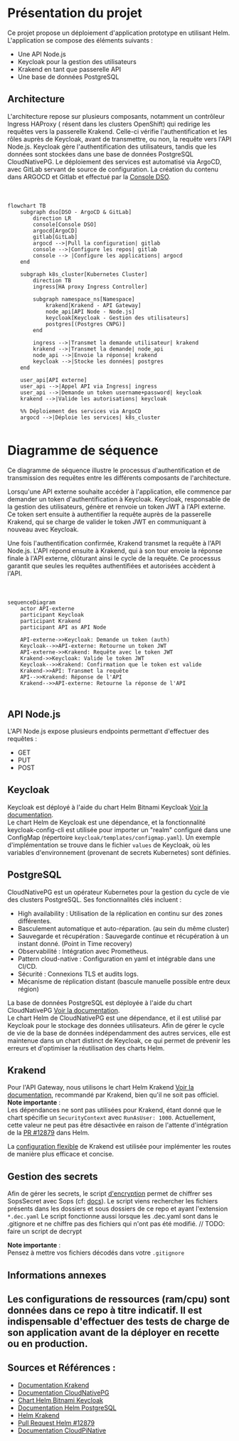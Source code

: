 # Présentation du projet

Ce projet propose un déploiement d'application prototype en utilisant Helm. L'application se compose des éléments suivants :
- Une API Node.js
- Keycloak pour la gestion des utilisateurs
- Krakend en tant que passerelle API
- Une base de données PostgreSQL

## Architecture

L'architecture repose sur plusieurs composants, notamment un contrôleur Ingress HAProxy ( résent dans les clusters OpenShift) qui redirige les requêtes vers la passerelle Krakend. Celle-ci vérifie l'authentification et les rôles auprès de Keycloak, avant de transmettre, ou non, la requête vers l'API Node.js. Keycloak gère l'authentification des utilisateurs, tandis que les données sont stockées dans une base de données PostgreSQL CloudNativePG. Le déploiement des services est automatisé via ArgoCD, avec GitLab servant de source de configuration.
La création du contenu dans ARGOCD et Gitlab et effectué par la [Console DSO](https://console.apps.dso.numerique-interieur.com/).

<div style="margin-top: 50px;">


```mermaid
flowchart TB
    subgraph dso[DSO - ArgoCD & GitLab]
        direction LR
        console[Console DSO]
        argocd[ArgoCD]
        gitlab[GitLab]
        argocd -->|Pull la configuration| gitlab
        console -->|Configure les repos| gitlab
        console --> |Configure les applications| argocd
    end

    subgraph k8s_cluster[Kubernetes Cluster]
        direction TB
        ingress[HA proxy Ingress Controller]
        
        subgraph namespace_ns[Namespace]
            krakend[Krakend - API Gateway]
            node_api[API Node - Node.js]
            keycloak[Keycloak - Gestion des utilisateurs]
            postgres[(Postgres CNPG)]
        end
        
        ingress -->|Transmet la demande utilisateur| krakend
        krakend -->|Transmet la demande| node_api 
        node_api -->|Envoie la réponse| krakend
        keycloak -->|Stocke les données| postgres
    end

    user_api[API externe]
    user_api -->|Appel API via Ingress| ingress
    user_api -->|Demande un token username+password| keycloak
    krakend -->|Valide les autorisations| keycloak

    %% Déploiement des services via ArgoCD
    argocd -->|Déploie les services| k8s_cluster
```
<div style="margin-top: 50px;">

# Diagramme de séquence 
Ce diagramme de séquence illustre le processus d'authentification et de transmission des requêtes entre les différents composants de l'architecture.

Lorsqu'une API externe souhaite accéder à l'application, elle commence par demander un token d'authentification à Keycloak. Keycloak, responsable de la gestion des utilisateurs, génère et renvoie un token JWT à l'API externe. Ce token sert ensuite à authentifier la requête auprès de la passerelle Krakend, qui se charge de valider le token JWT en communiquant à nouveau avec Keycloak.

Une fois l'authentification confirmée, Krakend transmet la requête à l'API Node.js. L'API répond ensuite à Krakend, qui à son tour envoie la réponse finale à l'API externe, clôturant ainsi le cycle de la requête. Ce processus garantit que seules les requêtes authentifiées et autorisées accèdent à l'API.

<div style="margin-top: 50px;">

```mermaid
sequenceDiagram
    actor API-externe
    participant Keycloak
    participant Krakend
    participant API as API Node

    API-externe->>Keycloak: Demande un token (auth)
    Keycloak-->>API-externe: Retourne un token JWT
    API-externe->>Krakend: Requête avec le token JWT
    Krakend->>Keycloak: Valide le token JWT
    Keycloak-->>Krakend: Confirmation que le token est valide
    Krakend->>API: Transmet la requête
    API-->>Krakend: Réponse de l'API
    Krakend-->>API-externe: Retourne la réponse de l'API
```
<div style="margin-top: 50px;">

## API Node.js
L'API Node.js expose plusieurs endpoints permettant d'effectuer des requêtes :
- GET
- PUT
- POST

## Keycloak
Keycloak est déployé à l'aide du chart Helm Bitnami Keycloak [Voir la documentation](https://github.com/bitnami/charts/tree/main/bitnami/keycloak).\
Le chart Helm de Keycloak est une dépendance, et la fonctionnalité keycloak-config-cli est utilisée pour importer un "realm" configuré dans une ConfigMap (répertoire `keycloak/templates/configmap.yaml`). Un exemple d'implémentation se trouve dans le fichier `values` de Keycloak, où les variables d'environnement (provenant de secrets Kubernetes) sont définies.

## PostgreSQL
CloudNativePG est un opérateur Kubernetes pour la gestion du cycle de vie des clusters PostgreSQL. Ses fonctionnalités clés incluent :

- High availability : Utilisation de la réplication en continu sur des zones différentes.
- Basculement automatique et auto-réparation. (au sein du même cluster)
- Sauvegarde et récupération : Sauvegarde continue et récupération à un instant donné. (Point in Time recovery)
- Observabilité : Intégration avec Prometheus.
- Pattern cloud-native : Configuration en yaml et intégrable dans une CI/CD.
- Sécurité : Connexions TLS et audits logs.
- Mécanisme de réplication distant (bascule manuelle possible entre deux région)
  
La base de données PostgreSQL est déployée à l'aide du chart CloudNativePG [Voir la documentation](https://github.com/cloudnative-pg/charts/tree/main/charts/cluster).\
Le chart Helm de CloudNativePG est une dépendance, et il est utilisé par Keycloak pour le stockage des données utilisateurs. Afin de gérer le cycle de vie de la base de données indépendamment des autres services, elle est maintenue dans un chart distinct de Keycloak, ce qui permet de prévenir les erreurs et d'optimiser la réutilisation des charts Helm.

## Krakend
Pour l'API Gateway, nous utilisons le chart Helm Krakend [Voir la documentation](https://github.com/equinixmetal-helm/krakend/tree/main/), recommandé par Krakend, bien qu'il ne soit pas officiel.\
**Note importante** : \
Les dépendances ne sont pas utilisées pour Krakend, étant donné que le chart spécifie un `SecurityContext` avec `RunAsUser: 1000`. Actuellement, cette valeur ne peut pas être désactivée en raison de l'attente d'intégration de la [PR #12879](https://github.com/helm/helm/pull/12879/) dans Helm.

La [configuration flexible](https://www.krakend.io/docs/configuration/flexible-config/) de Krakend est utilisée pour implémenter les routes de manière plus efficace et concise.

## Gestion des secrets
Afin de gérer les secrets, le script [d'encryption](./encrypt.sh) permet de chiffrer ses SopsSecret avec Sops (cf: [docs](https://cloud-pi-native.fr/guide/secrets-management)).
Le script viens rechercher les fichiers présents dans les dossiers et sous dossiers de ce repo et ayant l'extension `*.dec.yaml`
Le script fonctionne aussi lorsque les .dec.yaml sont dans le .gitignore et ne chiffre pas des fichiers qui n'ont pas été modifié.
// TODO: faire un script de decrypt 

**Note importante** : \
Pensez à mettre vos fichiers décodés dans votre `.gitignore`

## Informations annexes
Les configurations de ressources (ram/cpu) sont données dans ce repo à titre indicatif. Il est **indispensable** d'effectuer des tests de charge de son application avant de la déployer en recette ou en production.
---

## Sources et Références :
- [Documentation Krakend](https://www.krakend.io/docs/overview/)
- [Documentation CloudNativePG](https://github.com/cloudnative-pg/charts/tree/main/charts/cluster/)
- [Chart Helm Bitnami Keycloak](https://github.com/bitnami/charts/tree/main/bitnami/keycloak/)
- [Documentation Helm PostgreSQL](https://cloudnative-pg.io/documentation/1.24/)
- [Helm Krakend](https://github.com/equinixmetal-helm/krakend/tree/main/)
- [Pull Request Helm #12879](https://github.com/helm/helm/pull/12879/)
- [Documentation CloudPiNative](https://cloud-pi-native.fr)
